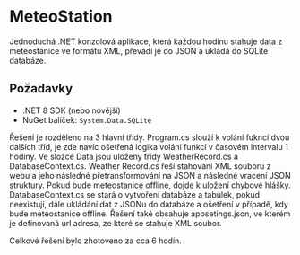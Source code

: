 # MeteoStation

Jednoduchá .NET konzolová aplikace, která každou hodinu stahuje data z meteostanice ve formátu XML, převádí je do JSON a ukládá do SQLite databáze.

## Požadavky
- .NET 8 SDK (nebo novější)
- NuGet balíček: `System.Data.SQLite`

Řešení je rozděleno na 3 hlavní třídy. 
Program.cs slouží k volání fukncí dvou dalších tříd, je zde navíc ošetřená logika volání funkcí v časovém intervalu 1 hodiny. 
Ve složce Data jsou uloženy třídy WeatherRecord.cs a DatabaseContext.cs. 
Weather Record.cs řeší stahování XML souboru z webu a jeho následné přetransformování na JSON a následné vracení JSON struktury. Pokud bude meteostanice offline, dojde k uložení chybové hlášky. DatabaseContext.cs se stará o vytvoření databáze a tabulek, pokud neexistují, dále ukládání dat z JSONu do databáze a ošetření v případě, kdy bude meteostanice offline.
Řešení také obsahuje appsetings.json, ve kterém je definovaná url adresa, ze které se stahuje XML soubor.

Celkové řešení bylo zhotoveno za cca 6 hodin.
